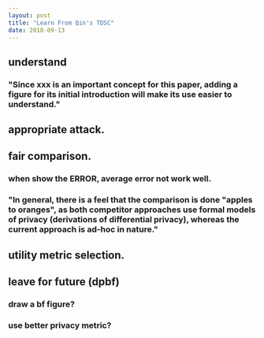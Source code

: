 ```yaml
---
layout: post
title: "Learn From Qin's TDSC"
date: 2018-09-13
---
```



## understand
### "Since xxx is an important concept for this paper, adding a figure for its initial introduction will make its use easier to understand."


## appropriate attack.


## fair comparison.
### when show the ERROR, average error not work well.

### "In general, there is a feel that the comparison is done "apples to oranges", as both competitor approaches use formal models of privacy (derivations of differential privacy), whereas the current approach is ad-hoc in nature."

## utility metric selection.




## leave for future (dpbf)
### draw a bf figure?

### use better privacy metric?
